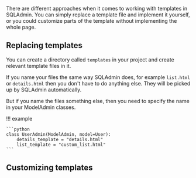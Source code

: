 There are different approaches when it comes to working with templates in SQLAdmin.
You can simply replace a template file and implement it yourself,
or you could customize parts of the template without implementing the whole page.

## Replacing templates

You can create a directory called `templates` in your project
and create relevant template files in it.

If you name your files the same way SQLAdmin does, for example `list.html` or `details.html`
then you don't have to do anything else. They will be picked up by SQLAdmin automatically.

But if you name the files something else,
then you need to specify the name in your ModelAdmin classes.

!!! example

    ```python
    class UserAdmin(ModelAdmin, model=User):
        details_template = "details.html"
        list_template = "custom_list.html"
    ```

## Customizing templates
